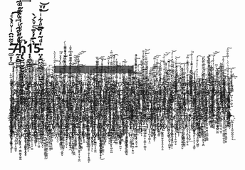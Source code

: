 # ̵̛͚͙̹̻ͯ͌̈̑ͥͮͯ̀ͨ͘͡ͅ7̵̰͓̭̳̫̪ͨͩ̓̊̑ͥ͆ͮ̽ͤ́ͦ̃ͤͦ͛͑̚̚͢͢͞h̡̢̛̬̪̮̮̬͖͚̜̗̰̙̹͖̠͈͖͌̋̒ͮͦ́̾̽̇̐̃ͩ͑͊ͯ̚̚1̣̜̪̞̳͔͙̇̀̅̓̽̄ͨͮ̀́̀͟͜5̵̵̤̦̯͖͔͇͕͔̤̱̖̟̙͖̫̜̣̍ͩ͂̒̏̅ͣ͋ͥͦͮ̕͜͝
>G̸̡͉̙̫̻̺̝͉̣̩͕͍̓͑̈̒̆̀ͅlitchr̸ - █̿̿̿̿̿̿̿̿̿█̿̿̿̿̿̿̿̿█̿̿̿̿̿̿̿█̿̿̿̿̿̿█̿̿̿̿̿█̿̿̿̿█̿̿̿█̿̿█̿█͇█͇͇█͇͇͇█͇͇͇͇█͇͇͇͇͇█͇͇͇͇͇͇█͇͇͇͇͇͇͇█͇͇͇͇͇͇͇͇█͇͇͇͇͇͇͇͇͇


K̷̢̦͔̣̲͕̟̜̬̘͎̟̍̔ͧͦͩ͊ͩͪ̈̃̕͡ͅͅ@̴̨͔̠͍̣̮̙̲̝̥̋ͫ͑̔̉͆̆̃̄͂̑̕n̵̳̗͖̥̹͉̜͕̻͓̠̜͋̈̅̄͐͐ͮ̑̿̀ ̨̛̱͈̣͚̫̳̦̭̭͇̲͓͔̙͆͗̂̅ͫ̓̇̄ͤ͆̄͛ͮ͐͘͜͞ͅͅv̶̸̢̳̳̪͔͈̬̆̈ͮ̌̀̓̓̈́ͥ̏ͫ͒͗̚ͅ1̴̶͇̯̼̲̩̘͔͖͔͗̑̓̃͑̐́͆̊̉͆́ͧ̃͢3̶̨̡̲̘̖̝̥̣͖̤̰̖̗̭̎̓̒̆͋ͯ̋̆͠ͅw̶̨̥̤͕̤̩̦ͧͨ͛̽̄́͆ͥͤ͠ ̵̴̲͍̙̪̞̠͎̩ͦ͌͊͐́͌̉̎̄̓͝ŗ̸̡͚̘͚͈ͩ͆̆ͦ͒̍3̹̠͕͈͙͎̘̠ͮ̾̿͛ͤ͗͒ͫ́͞ͅ5̶̥͔̞̭̤̜̥̺̻̲̭̭͉̘̬̂ͥ̿ͦͥ͛̽͋͢u̸̧̳͈͈̪̣̠͈̍́̔͑̒ͥ͊̽͆͊̓̈̊̑ͧ̓̊̋̀͟͢|̨̥͈̙͇͌ͨ̇̉̀̒̆̊ͯͬͫ̄̌ͣ̽̂̐ͪ̕͞7̨̘̖̮̥̪̈́̾̒͑̄͋ͨ̂͒̀ͣ͆̊̓̚͘͝z̸̨̝̯͚̻̈͗ͯ͒͗ͮ̓̊̇̍ ̧̧͖͉̯̖̬̫͈̦͕̖̱̰̩͚̦̦̖̔̆ͯ̾ͯ̚͜͡d̢͙̗̳̤͎͔̹̱͍͔̺͎̒̿̎̉̍ͦͤͧͨ͠ͅ0̵̷͖̯͓͎̝̪̹̫̮͈̮̼̩̇ͪͣ͛̇̓͛͗ͣ͐̍̒́͂͗̏͂̕͘͜,̸̴͎̬̮̆̏ͮ̐ͮ̈ͤͫ̓̽͑ͪ̅͋͌́̕ ̸̜͓͙͇̥͉̗͉͒̂̊̓ͩ̈́ͦ̓͋ͭ͊̂̓̆́͢͞͝͠ͅW̢̨ͭ̒̔̋͏̯̤͎̣̜͇̯ͅh̷̰͍̰͉̘̯̳̥̥̼͔͔̤͈̰̩͆̓̃̈́̃̕1͎̭̗͉̗͕̥̯̰̭̼̘̃ͯ̇ͣ́͜͡Ç̛̥̻̲̺̝̹̮̗̙̼̱̬͒͆̆̚͟͞h̿ͬ̋̍̄̇̈́ͬ͑͋̐ͬ̌̅͏̱̝̗̫̫̭̥̩̤̮̝̭͙̯̞̥͜ ̸̡̬̪̗̗̣͖̯͖̣̹̹̣̰̋ͯ̏ͯͯͣ̇ͤ͐̚ͅ|̡̠̩̣̠̤̦̼͖̬̗̫̻̹̫͓ͤ̂ͬ͆͋ͯ̍̃̀͝2ͣͦ̂ͫ̿͛̓͊̍ͭ̽̆̽̿͝͡҉̸̵̤̻͇̹͉͚͓͚̙̱͚̰̬̲1̶̷̷̖͍͖͓̩̠̦͚͕͐̎̎̌̓ͪ̆̅̔̀̆͌͊ͥͩ̈̈̿ͯg̱̰̰̫͓̩̘͙̝͊̒̍ͮ̿ͨ̃ͧ͆̾̃̈͋ͩ̄̀̚͡h̡̘̺͖̤͍̰̟̠̮͖̼̐̿̃ͮ̂ͮ̽̎̿ͪ̓́͜͟7̝͙̦̤̘̬͎̖̥̳̤̱̤̹̰͕̫̪͓ͯͩͪ̒̈̍̑͂ͥ̂ͥ͘͠ ͆͗̏̍̈́̃ͫ̔ͥ̃ͦͣ̚҉̷̝̩̱͔̟̜̤̟̺̳̩̹̝̖̯̮͎͖͜(̶̸̬̼͓̗͉̥̻͔͔̝̮͕̗͖͔̣͊̎̏ͣͅ4̴̿͒̈́͊̏̅͆ͨ͏̷̝̞̺̫̯͈̖͙̖̥(̵̺͈̲̯͔̬̤̰ͥ̆̓ͮ͆͋͋̌̽͘͟͜͡]̶̛̝̥̤̮̳͔̹͉͖͚͎̬̺̘̔̏̍͌-̶̢̟͔̣̞͓̤ͮͪͫ̊͛̏̓ͨ̈́͊̋̉̂̈ͦ͊̚̕͢[̛̼̘̺̗̤̦̖̭̣̤͔̰͔̳̝̱̩ͩ̐̅ͣ̓̈́ͮ͑̊͡3̵̧̥̝̯̯͓̌̉̎̔͂̏̐͂̾̋͒̈͌͂̚̚͟z̶̨̮̜̲̦͍͕͔̘ͧ̈́ͧ͋̏͋͐̂̽̿́́͂̊̃̐͒͊͢͜ ̨̛͕͚͔͓͖̌̉̉͂ͪ̉͛̂̾ͬ̏̅͂̿ͫͪ͒ͧ͜͝j̢̥̲͓̥͇̫̱͂ͥ̋̾̆̐̈́̃̌͗ͣ͘o̸̪͈̫̭̹̳̪ͧ̃ͧ̏̊̃ͩ͜͠ǫ̪͔̰̥̠̖̺̤̘ͪͧ̽̑͋̑͗̇͂ͦ͟ ̧͔̖̲̭̤̥̜͇̰͖̗̬̰̠͉̘̥̬̎̐̐ͥ̂͊ͦ͐̾̆ͧ̅ͮ̀|̶̧̗̲̩̹̭̲̪͚̤̺̭̗̒ͣ̇̑̉͌̇̿͋͋͑́̚͝7̢̨̠̲̼̝̝̠̟̖͍̹̭̯͎͐͂̊̌̌ͥͭ͒̇͗̔̀͊ͥ̏ͧ͝͝.̷̿̐ͦͧ̎̋̒͂͂ͣ͂͂̚҉̞͎̲̟͍͙͎̲̹̜ ̴̡͖̹̙̘̙͂ͣͪ̾ͧ̽͠͠I͈͚͖͍͔̤̦̠̟͍͍͖͙̲͉͎͕̪̣̿̽̑́ͨͦͧͣͧͣ̿̚͢͝N̸͓̬͔̳̻̬͕̺̟̳̣̗ͨ̈́̈ͯ͑̂̃̒͋̂ͤ̏̓͛ͯͣ́͝ ̢̖̟̳̳̣ͩͣ̓́̐ͥ̈́̽ͣ͒ͧ́̀͢͝Ļ̸̦̫̼̭̀ͣ̑̐̋̄̏̑ͯ̀̚͞1̵̲͇̤ͩͯ̾̿͋̾͛͘n̤͍̲̦͔̮̺̖̯͓͍̦͙͈̱ͪ̆̿ͨͮͤ̈́ͦ̒͡͞k̴̨̙̫͙̝̪̺̭͇̙̰̗͚͚͔̜̥̓̈͗̃ͨͣ͗͂͒͂̐̄̌͗̿́͘͞ ̰͖̱̮͙̝̣̫̍ͬ͊̅ͦ̀͆̐͗ͩ̎̾̔ͦͣ̀͋ͦ̕͘@͇̜̗̦̯̮̝̦͇͉͒̌́ͧ͒̒̔̆ͭ̓͗ͮ̋͑́͘͡ͅn̸̷̨̨̨̗̩͇̻̝̜̜͓̺͒̅ͥ̇3̵̛͇͖̼̰̝͓͕͓̦͕̼͕́̽̄ͯ͌̌̑̉ͧ̐͊̑̔̐̓ͮ̕̕ͅͅ3̴̵̡͓̺̺͇̠̲̐̂̅ͦ͆ͣ̓ͫ͆ͭͭ̏͋̔͊̚ ̒ͣͦ͛̌̇̉̈́ͪ̃̈́̅͑̎ͬ͊̚͞͏̗̭̹͙̤̬̻̹̻̙͓͈͇̖̦͈ͅ5̢̛̥̳͕͓̰̻̮̠̹̳̤̰̰̜̼̆̍̓̌͐̏ͤͣ̽̋ͥ̒̍̆̾̇ͩ̕͝͠3̛̩͉̲̮̻̻͖̟͉̿̓̑ͤ͌͊͆ͪͦ͆͜3̵̢̗̞͉͍̻̥͎͍̋̒̏͒̒̀ͯ̑̄̋͐͂̀,̧̯̰͖͈̥̜͉̞͖͔̬̜̰̩̓̑̍̔̆̉̑̀̑̀ ̶̢͔̳̪͎͈̰̟̿̍̈́ͪ̓̒̊͌͂̈̈́̋̾̚̚͢͞ͅa̯̣̟̟̻̜̭̘̙̤̪̦̼̪̖̘̥̙̐̈̃̀͘͘͜͟ͅL̴̵̡͇͚̼̘̩̮̟̼͎͇̰̘̘̭̪̜̹͐́̌̀̂ͧ͒͗ͭͪ̈́ͥͭ̅̎͋͂ͣ͠L̘̬̳̳̾͂͂̆̌ͤ̆͒͞͞ ̮̩̣̝̯̩͙̱͈̭͉͇̲̲̗͚̖̝̍ͦ͐͋͆̆ͪ͋̃̀͘͜ͅb̸̛̬͎̺̲͎͚̱̘͇̥̹͖͇͓̭͙͑͂̾̔̽̔̓̎̀ͮͣ̾̐ͥ̀̚̕͟|̶̨͛̎͆̌͂̾ͣͦ͘҉̠̙͓̻̬͖͎̬̰̞̻̩̺͇0̛͋ͪ̊ͬ̓̑ͣ͌̊̚̕͜͏̩͕̙̝0̡͚̱̟̦̩̪̗̘͉̺̼͈̫ͨ͊̽̇͒ͨͫͪ̃̊̿̂̋ͦ͘͜ ̴̖̩͈͓̅͛ͭͤ̽̑̆̑̎̚͘͜v̵͗͒̊̑ͨͣ̀̈́͒̅͐̕͠͏̪̻͖̬̗̝̠v̶̡̨̤̘̝͓̞̜͔͍ͩͩ̊ͨ̓̍͐ͩ̎͒͑ͤ̉ͯͤͭ̈͜͢0̵̛͖̯͚͔̼̫̩̞̏͌̎̐̂̀͐̐̊̃̾̾ͭ̈ͬͫ̒͘͞ȑ̢̋ͤ̎̒ͪͨͧ̑̀̏̿ͧͨ͒̋̒̔̚͡҉͔͔̦̬̖̙̩̞̮̳̱̝̞̟̠͈̦̠̺x̴͖̹̘̹͔̰̝̝̱̮̭̗̖͉̣͚̦ͯͯͭ́͗ͮ͋ͯ͗͑ͫ̓̉̋͝͞ ̏̽͗̓̽ͫͨͫ̊̅ͬ̇̄̎͌̈́̌ͦ͆҉̴͕̼̲̥̫̹̝͇̪̘͜͠p̎̋̉͑͊̑͌̓ͩ͌͒́͏͎͙̘̪̞̪͈͚͖͕̭̺͕̗̩̤̕͞@̷̨͎̠͚̮̙̪̲̱̤̪̪͖͔̩͐̌ͧͥͅR̀͆̐̊͋̊̌́͜͠҉̹̖̞̩̱̬͔̲̠̟̫͘ͅt̡̧̛̞̦̝͓͇͖̳̼̄͌͐͢͞ͅi̵̶̘̭̬͙̻̋́͛̒̄͋ͦ͆ͧ͊̅͋̚͠ç̡̣̪̪̦͚͕̹̫̦͖̝͍͛͊̓̍̄̉̑͊̍͐͝U̶͍͎̳͎̰̺̺̱̳̬͗͌̄̇͘ļ̵̖͓̬̟̞̥͓͕̲̣̘͎̜̰̦̲̤͊̋͌̓ͯͧ͒̚̕͞ͅA͇̤̙̝̐ͮ͊ͣ͂͌̀͌͆͐̅͗̾̈͐́͝Ṛ̢͉̣̺͉͉͇̝̗̖̦̭̤͌ͪ̓ͦ̆͌͗ͬ͑̕̕ ̸̣̲͖͕̭̔̊̆ͪ̑ͫͦͭ̏́̾̎͂ͪ͠͝1̸̸̻̫̞̟̤̦ͪ̔̾͢͞5̂̉́̈͜͏̠̯̬̻.͊ͣͪ̈́͋̿̐̏̀̚͏̮̬̬̻̯̠̼͙̫̯̺̻ ̦̝̘̰̩̪̳͈̻̻̰̜̣ͯ͌̉ͮ̓̑̓͂ͯ͋̌̊͘͜͜͢0̼̙̰̝̘̬͇͕̬͙̫̩̤̗̬͎͑ͫͥ̒̉̐̽̂͟͝ͅn̶̨̢̧̡͚̘͙̬̞͚̤̱̟̞͍̬̟̦ͦ̽͂ͣ͒̂̇ ̸̰̲̯͓̠̃ͤ̒ͮ͑͋̉̉̇͊̽̈́̈̋ͥ̄̌̌͐͡͞͞(̡̢̲͔̬̙̯̺͇̰͈̜͇̠͈̭̮ͩ͛͌̇̔ͬ͒̔̅ͬ̋̿̿͑̑ͦ́̚͘͠ͅͅͅ1̵̧̧̠̱͓͉̠̫̦͉̩͍̘͈̝͍͔̿ͧͬ̄̓̃̿͂͗ͣ͗̚f̨̡̯̦̦̞͉̲̰̤͓̙̖̗͉̣͙̝̪͚͗̄̃̊͑̎͗̚̕͡ ͗̋̑ͬͤ͂͆̐̄͏҉̶̖̝͍̗͖̩̫̲̞͚̱p̜̰̞͖̘̥̬̲̟͇̩̙̠̩̖̜̞̗̄̐̃͂̄ͣ̿̿ͨͪͬ͠ͅ4̴̩͇̗̩͉̘̱̱͓̙̺̦̥̹͈͚͒ͤ͊ͬͤͩ͑ͫ̓̉ͧ̑ͫͮ̓̑́̕ͅ9̸̧̨̳̬̥̻̹͈͊̊ͦ̓̋ͨ̇̌̊ͯ̃̇̌̃̈́ͪ́3ͣ̾̈́͑̂̀̅̄̋ͩ̀͘͏̪̙̬͍̙̭͖ ̵̵̵̮̯̞̮͈̲̲͉̼̈́ͭ͑͐̔́5͎̩̦̣͓͍̬̱͙̦̞͍̱̊ͫ̌̌͑͛̍́͋̌̊̌ͦͩ̀͟ͅͅ3̵̸̵̸̗̲̞̘͇̝̖̖͈͍͙͓̱͚̮̬̳̻̒̽̐ͮͦͣͤ̈́ͬ̚̕ͅ4̨̗͍̻͍̈́́ͩ͊̎̂̿̾̿̃ͩ̈͋͌̀̒̃͂͜͢͜|̸̨̳̮̭̞̯̱̺̘̥͚͈ͮͮ͐ͦ̃̎͋͘2̴̸ͮͦ̿͛̉ͣ̅̋̑ͮͣͮ͂ͫ͟҉̞̬͍͍͈̠̤̗̭̝̗c̴̶̸̨̘̪̜̹͍ͧ̅̅̎̿͋̎̎̑͂̈́ͬ͒ḩ̶̵̙̼̫̣͕̮̲̯ͯ̋̒̏ͫ́͂͌ͦͬ̈́̽̎̀ ̸̢̧͙̩̖͇͉̖͕̞̗̖͎̹̪̻̟̖͎̊̊͆̇͒̑̂̔͑ͪͣͫͧ̋̕3̧̮̪̜̩̰̯̹̹̘͖̘͚ͪͦ̈̈́̉̌ͧ̿̾͊̓̏͌̃̋͑ͮ̿͠͠n̢̤͕̦͕̟̦̯̣͚̯͈̺̹͔͈̼͉̗̔̒̌̏̈̉͆ͪͦ̒̏ͪͭ͆ͯ͢͢͡4̶̯̼̟͚͈̯̭̟̺͐̊͐̄͞ͅḃ̒̌̚͏͇̟̝̬̰̙̯̩̩̹͔͜͟|̥͈̰͕͓̘͙̣̤̤̟̦̭̹͒̾͆ͯ̏ͥ̈́̔̅͂͘͝3̴̧̨̯̪̼͊ͫ͛ͮͯ͂̉ͭ̍͂͋ͦͬ̔̓̇͋͘͢ͅd̶̨̟͉͍̗̦̘̥̅̿ͮ̎͒̉̌́̚ͅ,̱͍̪̪̹̳͔̃̾̔̑ͣ͂̇̆͑ͨ̐́̕͢͟.̧͇̪̘̩̙͍̻͇̤̥̞̓̍̾ͯ̑̀ͧ͗̔͐ͫ͑̈́̂͛́͝ͅ ̴̢͉͕̗̹͚̩̗̟ͯͩͧ̈́ͪ̀͜͢͞ͅC̸͓̦̻̱͕̫̯͖̻͓̰̐̉̃̓ͫ̆̌̃͗ͦ͆͘ͅ4̀͐ͩͯͫ͠͏̧̘̗̮̖̬̗̙̤͍̟̮͈͜n̎̃ͬ̈͒̉̌ͣͦ̒̒́̎͐ͥ̿̓҉̧̼̯̻̹͖͇̯̼̕͘ ̵̡̿͆ͤͧͪ́̈́̓̈ͣ͏̟͔͕̘̯̝̲̥͖̺͈͎̜͙͍͘p̝̝̰̳̠̥̭̖̟̫̰̙̠̟͎̗̳̏͂ͥ͑̔̓͞͠4̰̫̫̘̘͕̤͙͔̠ͫ͂̓ͣ̈̎̍̓̍̀͠g̡̃ͥ̾͗̊͐ͫ̄̊̐͊̓͌̏͗̃̀̀̈́҉̶͏̜̭̙̻̥͔̺̳͙̲͎̟̼̭̤3̸̷̧͖̫̻̝͓̥͖͙͍͔̤͚̫̟͚͆͑̆̃̃̿̊̒͆̅ͩ́ ̧̌̀̂̀̆̏ͫ͆͊͋̂̆́ͤ̿ͥͬ̈́͏̩͓̮̙̳͎̜̮̣̤̟̹ͅͅr̸̶͉͖͖̝̣͓̲͍̦͍͈̥͇̭̎͛͐̿̐̑ͭͪ͟͜͢3̷̨̙͖̠̪͖̹͇͙̙̲̭͚͉̙̖ͩ̋ͩͭͧ̏͗̓̆̄̃ͬ͛͟ͅ5̴̢̛̳͎̖̫̝̾͐ͤ̾͑ͬ̒͑͒́́͂ͧ̊ͬ̎u̷̪̬̲͎̳͉̮̣͎̰͉̞̝̩ͮͤ́̌̾̉̑͋ͮͧͮ͟͞͠͠|̶̢̥̪̻̙͓̝̝̠̟̗̖͉͍̞̭̬ͥ̍ͧ̐̓̋ͫͣ͟7̺͙̹̝̤̩̮͔̰͂̐̉́͛̓́ͥ̐ͮ̕͟͢ͅ ͓͉̬͙͆ͨͣͥ̇͊ͫͣ̿̿̑̚̚̕@̶̡̣͖͙̺͈̤̹̹̦͆͐ͯͤ̿̂͑̈́͂̆̏̔̌̚̕̕͟$̵̶͈͎͓͓̻̮͙͈̙ͩ̾̌̅̎͋̊͗ͪ́́,̸̵̱̝͓̞̤̜̩̺͙̝ͦ̿̄̍̍̕ ͯͥ͗ͮ̽ͩ̄ͮ͌̂̃ͫ̄̔͏̩̺̤͈̝̟̰͎̙̻̘̜͕͍͔͜͝ḩ̫̺̩̞̀̈ͦ̈ͩ́̂̅͌̓͛͆̅̇͆ͫ̀̚͞͝4̴̩̼̼̙͊̒̍͒̕͢Ḑ̦͇̦̘̩̥̫̭̩͍͉̃̐̇ͮ̉ͥͨ͋̋̑ͣ̍ͫͤͯ̀ ̝̪̭͔̤̫̬̾͒̈́ͩ̍͋͂́̀ͬ̒̒ͧ̓ͬͭ̊͝͞ͅͅF̶ͣͨ͑̐ͭͥ̌̽̿҉̡̛̪̥͓͈̲͕͔̜̼̻̜͙͖̥͔1̴̸̧̧̛̱̲̙͎̮̬͈͕̲̪̲̫͙̹͍͇̹̑̌̓̿ͅͅN̈́ͥ͋ͮ̇ͦ̊̿̓̀̽̆̅҉҉͓̠̮̣̪̤̙͕̪͎̹͉̦̜̳̰͜ͅD͛ͬ͗̉͏̛̤̼̯̦̼̙̱̱̦̺̥̮̻ ̦͇̝̾͑̅͋̾̿̔̈́͞͝͠f̶̡̭̩̲̥̯̪̻͒͌ͮ̀ͦ̅ͫ̿̈͆1̵̢̛̯̹̖̭̪̭̮ͥͥ̅ͥ͛͌ͣ̊̾ͧ̀|͉̠̹̠̬͚̰̜̫̜̩̜̤̖͚͇̖̲͊͊̋ͭ̔̊̊ͦ͌̌̏̎́̚̕͠3ͩ͗̓̓̈ͪͪ̉̀́҉҉̨̗̪͓̠̣͖ͅz̶̨̡̭͉͕ͭ̑̿̃̓ͬ̍̽̔̓̀ͧ͋̄ͅ ͣͣ̓͐̉̈́͒̉ͬ̋̈́ͯ̄̽̍ͧͪ̀͏̳͇̫̰̟̭̖̳͕͖͔̯̜͙̻́ͅ@̸̨̢̗̮̰̝͓͕͈̗̩̝ͪ̃̌̍ͬ̈ͬͩͨͥ̂͛̀́̋ͦ͜͟$ͥ̈͂̇̔̈́͆ͦ̆̿ͨͭ̂͌̔͘͏̶̛̯͖̠̰̳̼͙͓̲͙̪̰͎̦͕͓̩,̴̧͕͎͉̙̞̙̅ͭ̍̀͆ͥ͒̚͘ ͪ́ͯ̿̊ͤ̊ͬ͐ͩ͏̰̩͙̗͕͔͔̀͡ͅ1̧͕̫̫̣̙̱͈͈͕̮̻̺͇̬͕͇̠͍ͩ̓̏͑̆͗̂ͫ̌̈́͂ͥ̽̾̚̕͢͞ͅi̫̖͈̘̻̣͔̘̫̖̲ͬͬͨͦ̑ͪ̅́N̶̷̵̹̝͈̟̭̠̲̠͚͇̙͔̪̠ͮͭ̍̑̋̚ͅx̷̨̗̰̞̙͎̞̮̹̪̜͚̌ͮ̉ͦͬ̀ͅ ̡̨̛̣̘͇̯̭̯̯̘̝͓͉̫̗͓͎̼̽̂̀̇̅̎̽̏͐̿ͪ̑̂̿͒͢͝q̶̴̧̢̡͓̙̰̝͍̹͚̝̤̼͔̿͒ͦ̇ͬ̋̍̚u̸̶̢̬̖̹̭̫̲̞̰̍̅ͮ̆ͤͭͭ̔́̋ͯ̽̀ͩ̓͊́͊͟͞3̵̡̢̖̘̠̗̘͙̖̬̎ͮ̆͆̋͑ͮͣ̓̍͆̓̂ͩ̎̋͆̒ͯ͟r̴̛͔̤͕͕͉̰͓̫ͥ̄̔̒ͭ́̋ͭͮ̿ͩͯ͊̄̎̐̚̚͜͝ͅͅy̧̰͚͈̺͙͈̗̬̼̖̓͋̆ͯ͞ ̼̩̱͔̤̫̮͍̝̤̾ͬͪ̉̂̎̂͂̓͒̅ͩͦͩ̚͜7̷̤̮̩̦͚͙͉̤͇͍͖̱͈̯̜̜̬͎̠̈́̿̾̏͌̐̑͜͜3͚͚̟̫̯̠͔̜̻̥͉͔̙͉͈̑͂̾̀͗͜͡ḧ́̓͋̒̏̎̑̌͠͏̭̹̝̩̱̗͎͓ ̴̐͐ͦͨ̆̽̐̀͏̶̥̞̩̠̣0̡̻̻̣̩͍̤͉̬͙̜̫̔̾ͫ̓̿́n̿͂ͮͯͧͧ͝҉̲̪͖̲̜̖̟̻̹̳͙̠̩̫.̵̷̵̢͔̹̭͍̜̥̭̭̥͇͈̖̈ͣ͒̈̊̐̏͐ͦ̋͗ͥ̅̈́͗̽͛̃
̢̛͈̤̥̳̭̙̻̘͎̞͚͉̙̟̲̦͔̟ͭ̋ͥ̑
̶̝͈͇̮̫̝͍̱̣̼̳̲̱̯ͥ̌̔ͥ̒͊̀ͭ͡ͅU̾͑̍̽̓̋͛ͣͪ͛̿̾ͮ̾͂̚͏҉̦̰̻̘͇̭͕̖̣ͅ5̸̢̯̗̺̤̓̂̐ͯ͂̂̇̌̈ͩ̈̓͆ͯ̉̎̓̂ͅ ̓̄̽ͫͦ̆ͫͩ͗ͤͨ́͏̨̫̲̬͙̤̯͍̺̹̹Ḩ̴̼͎̟̪̳̗̣̩̻̙̻̜̻͉̥͗̾̑̂̿̈́ͧ̚̕͡È̸̡̠̳̮͇ͯͮ͑̽̒̔̂͆ͨ̾̾̚̚Ļ̶̸̷͙͕͍̪̰̹͎̖͙̠͇̱̪͙͇͆͋̇̐͗͆͞p̭̪͓̻͕̙̲͓̯͖̭͍̓̃ͧ̓̏̊̈́ͯͧͩͨ͗̈́̕ͅ ̵̵͙̲̮̥̟̭͗ͭ͑̽̍ͥ̃͛͂F̨̯̭̰͖̜͇͎͈̤̥̥̬͋́̆̃̆ͪ̄͗ͩͨ̎́ͪ̆̌̿̑́1̷̲̼̠̻̫̮̹̜̜̠̣̤̎ͬͪ̔̆̎̓ͨ̈̋ͪ͗̏ͦͥ͞N̗̮͓͉̪̫̯͕̻̦̥̍ͧ̑̾̌ͪ͒͋̈ͨ̓̇ͧ̊͂́̚͘͠D̡̢̰̫̫̱̑͒̓ͫ͋ͪͤ̃̔̊ͪ̽̽ ͪ̈ͫ͗̌ͣ̉̽ͤ́ͨ͠͏̷̵̞͇̬̦̱͡ͅ|̶̨̛͇̫̰̦̳̣͈̝̇͛̿ͭ̃ͧͪͥ͋̆ͪͅͅ-̡̛̮͓͇̤̪͈̎ͥͥ̄̎̄̃͛̀͡͠|̷̻̬̦̰̪͇͎͈͔̟̙͖̯̣̀̾̾̑͊̊̐̍̌ͪ̓̾͋̐̔̑̆̊̕@ͦͪ͗͂̏̐́ͣ̋ͣ̀̄͑͌̆ͥ̂́͏̡͍̼͖̼̲̰̱̰̪̝̤͎͎̩͇̠͘v̨̢̥͈͛͆ͩ̏̒ͫ͋͌ͦ̂̒͑̓ͭ̕ͅͅ3̈͂̀̈́͏̡̙̭͖̦̠͇̱̞̙̗͓͇̜͉͔͎̤͢͢͟ͅ ̵̢̟̖̬̩͕̤̳̩̯͓͈͈͓̲͈ͫ̎̂̋̏͂ͫ́̔ͨͧ̒̚̕͟͡ͅj̵̡̢͍͎͈̣̟͖̻̞̈̋̑̎̇͋̇̐̄̔̆̋͟͝ͅo̢͆̂̾͗ͫ͌̈́̈́͒͑̚͠҉̨̼͍̩͈̯͇̬̻͉̼̟̗̥͍͔̘͎o̡̼̼͍͖̺̺͍̩̘̮̱̳̽̽̒̂̅ͦ̅̈̐́̆ͬ͌́̚̕,̶̸̜̻̯̹̗̗̳̪̝̜̣̞̖̝͇̭͓̎ͫ̄ͥ̐̇̎̑̔ͮ̏̂̓͡͞ ̛͓̝͇͍͇̰͎̖͉̘̗͔͖͇̝̞̰̻̇̂̆̇̍́͠ȗ̶̧͓͓̗̮̠̩̘̠̟ͦͬ̓̌ͣ̊ͬ͆ͭ̄ͫͥ͟͠5̢͕͇̳̳̞̰̻̤̘̺̠͖̱͎̙̾͗̽ͤ̔ͥ̄͆̏͐͋ͣ̏ͧ̉̿̇͒͡ͅ ̸͊ͣͧ̈́ͥ̆̈́̀͜͝͏̵͇̰̳͙͉̲͉͈͉̟̼̜̖̝̜̣9ͦ͆ͫ͛̄͊̒̎̒ͫͣ̄̔ͬ̅͏̱̹͇͇̳̯̺͈̭͍̣͈̻̘̕3̧̄̋ͣ҉̵̗̝̜͇̹̣͓͉̟̖̼̹̘̪͎͎̗̺̕͠t̨̛̮͇͇̲̞͉̻̱̻̥͕̦̭̹̻͙̅ͭ̏ͣͬ́͢ͅ ̷̡̨̮͕͍̺̮̜̟̗̼͇̲̪͓̥̘͙̼̙̓̐̒̀͋ͬͧ̇ͧ́͝k̸̠͕͕͕̭̪̭̺͖̮̬̳̤̪̱̳̳ͯͪ̑̆̋̄̽̽ͭ̍͑ͪ̈̚n̵͎͉̳̲͈̬̟̅ͨ̃̑͞0̸̼͖̬͔̗͓̺͙̼̟̩̤̦̺͗ͯ͛̓ͬ̿̈́̌̊͂͛͝ͅẁ̨̛̜̘̯͍͎̻̦̓ͧ͋̎̒͢͟ ̸̧̢̧̮͓̹͎̟̦̲̙͖͕̦̫̳̬̟̲͎̜̹͑͆̂̇͑̉̓̏ͪ̽͐ͬ̎̀̚4̶̴̢͕̞̺̲̙̮͖̥͈̠̜̤̺͂̈́ͦ̈́̅̀ͥ͝|̶̶̧̙̳͕̺̜͇̮̰̖̦̜̻͕̤̻̫̞͙̔ͬ̓̽͗͊̌͆ͨͬͯ\̡̫̤͚̉͋̌̀͢ͅ|̐ͦ̇ͤ̆̌̊͌̏̉͒̅͋̑͏̧̻̣̟̘͙̬͍͙̥̳̫̘̫̪d̶̴̗̝̜̬͎̮̦̜͓͔̰͔̻͇̠̖̬̗̤ͩ͒̾̇̀́ ̶̪̹͎͍͖̟̣͖̪̹͉̣̪̳̣ͩͫ͆̈́̈́̐́̐̂͋ͭ͑ͦ̍ͯ͂ͩͩ̀͜5̶̃ͭͬ͋̆̈́̑̏ͫ̓͟͠͝҉̭̖͓̭̮̱̞͔̻͎̤̮̗̯̠͎͍I̡̽ͤ̍̈́̊ͥ̐̒͆̾͒̅ͫ̒ͥ̽͂͏̶̡̳̗̲̣ṯ̢̛̖̘̣̣͚͈̬͓̼̺̰̆́̔ͣ̑ͧ̓̿̆ͯ̌̀̎ͭ̓ͥ̀̀̚ͅ3̨̧͍̫̭̳̦̝̪̝̹̹̹̥͓͙̜̀͛ͭ̈́ͭ̃̈́͆̍̍̆̅̓ͪͫ̊̍͆͘͜͡5̨̧̢̝̣̜͍̜̪̭̬̞̩̊͊͐͑̓̔̒ͦ̃͗ͩ́͋ͨ̀ͯ̀͝.̡̡̪̮̯̼̭̜̣̯ͤ̋ͮ̆̔̂ͥͬ͆̽ͧͤ̈́̄ ̴̧̧̫̩̪͉͖̣̦͔̞̈ͣͥ͊̽ͯ̍̇ͪͣ̉͌̀̌̚̕͟D̢̢̟͖͙̲͎̩͈̝̙̟͍̺̹̗͉̳͙͔̽̉̾͊ͥ̔ͨ̐ͧ̾̑́̀͢4̢͓̲͎͓̦̺̩̣̬͎̖̣͕̪̞̃ͩ̊ͯ̒̂̂̈́͋̌̔͠͠͠ͅ ͎̺͖͙̲̼͉̱͙̪̭̺̦̣̦͔͕ͪͭͪ̓ͯ̍̀͜͠͝(̵̢̀̈́̈̆̒̌́̀͏̯̜̤̗̥̗̲1̸̬̻̮̜̫̦͍̜̥̩̂̅̒͌ͬͣ́͜f̓̔̃̒ͪ̾͆̐̿̄̋ͣ̍̄̃̽̚͏̛͎̗̬͉̠̯̖͚̪͓̪͢ ̶̡̨̢̻̲̻͓̦͓̳͈̻̦̬̭̰͉ͤ̋ͭ͑͆̌̾̅̚͡b̝͕͍̘̠̭̯ͧͣͣͧ͊̕͝|̸̶̛͉̜̥̭̤̲͖͚͙̭̩̓ͣͭ͛͌̎̾̕͟0̨̜̙͉̹̮̥̞̙̳̫̱̜ͯ͊̓ͯͬ̑ͪ̄ͧ̎̀͢0̴̧̳̬͇̪̗̩̣̗̗͙̤͇͕̣͉̏̑͗ͬͤ͌ͤ̏̓̒̐̍̍ͩ͗͜͝ ̵̨̳̭̭͇̙̘̘͚͇̰͚̹̫̉̓̉̎ͯͬͬ͆͐̍ͤͤ͊ͬ́́͜+̴̷̢̫͙͇̥̘̰͔̞̬̱̮̬͓̼̑͒ͯ͊̓ͫ͊͊̽̓̕H̛̎̉̿̌̃̊̈͊̂ͩ̾ͭ̚͏̩͉̰̰̱̤̯͔̺̪͖̜̱@̸̱͖͍͍͚͍̫̺̭͎̮̼̘̱̪̃͂ͨͮͤͥ͌̎ͮ̅̿ͮ̋͆͢T̴̡̞̱̱̠̗͎̯ͩ̿͂̇̉ͩ̀̅̐ͮͣ̅́̚͝ ̡̧̧̲͍̝̲͕͍̼͓̞͇̭͍͙̜̬̳̥͙͐ͬ̈͊ͬͥ͊̅̐͒͘͠5̵̛̺̦̭̣͙̳̘̦͎ͥ̈́͌̔(̠̯̩͈̜͉̭̣͕̯̺̪͈̼͈̻̘̓ͣ̈́̓ͩ͗̂̊͌ͣͭͪ̚͟͢͢͝0̸ͪ̐͛͋̈́̽̅͌̓͑͛ͭ̿̾͏̡̗̙̹̮̯̗͇̫̮̥͈ù̷̶̃ͬ͆̎ͦ̓̋̆̐͆̿͏̷̱͍̤͚̖̦̤͍͍̬͔̺̕7̡̣͖̪̖͍̼̩͎̥̹̙̲͙̞̓͗̂͌ͥ̒̆̃͂̀ş̴̸͍̲̼͈̯͆ͭͣͣ̾ͪ́͠ͅ,̧̙̙̻̖̼̺̼̺́͊ͣ̓̋̎͊̃͌͐̐ͣ́̈́ͣ͋́͘̕͟ͅ ̷̧̱̪̹͎̼̮̻̙̰̗̖̗̯̩̞̃ͩ̀̈́̓͋ͪ̿ͥ͂͋ͤ̇͜ͅͅͅr̡̠̘̦͍̹̥̆͑̇ͣͣ1̵̶͎̰͈̫͕̱̞̩͑ͥ̄̏͆̽̉ͫ͑̆̑͋͠͞ṫ̴̛͈̯̻͖̝̙͈̖ͨͧ̿ͨͪͬ̑ͨ̈̽ͥę̶̵̱̪̤͉̗͐̎̉ͬͧͥͯͩͥ̋͆z̷̦̳͕̖̭̦̬̲̟̅̇ͯ͝ ̨̜̟̖͈͇̗̞͖̬̯̮͔͙͔͗̇̽̇̎͆̅͂̽̊̈́͢͟͡R̸̠͔͎͛͊ͨ͑ͤͯ̿̈͂̃ͧ͂ͦͪͦ̎̚͝e̸̤͖̰̼̙͙̫͉̦̦̯͇̰̠̱͆̆̾̅̆͗̓̄̈͗̈ͭ̅́́̍͋ͮ̈́͜ͅ@̨̛̊̅͊͗̆ͧ͆̄̿̓ͤͥ̋͏̠̜͇͎͚͉̰̗͙̠̲̜͎͝ͅr͎͔̯̜̖̪̩̖̫̯̱̜̲̆ͨ̇̈́͗̎́͡c͋̈͐́ͤ̂ͦ̈ͧͯͣͫ́ͣͥ̐̐͊͘͠͏͚̪̖̥̫̕H͗̉̓ͥ̅̂͗̆͛҉̛͟҉̟̬͉̻͉͚̫͝1ͤ̓̈͌̽̈́ͮ͒͑̚͏̢͖̩͙͍̺́͘ͅN̶̖͍̣̺͙ͬ̆͐ͣ̍ͣͮͧ̌̀ͩ́̉̈ͨͩ͗̍́͢͢͞ģ̾͆ͧ͂̔ͭ͂̽̑ͧ͗ͤ͊ͪ̂͘͏͔͈͙͔̬̞͎̯͎̱̠͓͢͝ ̨̻͚̟̼͎̼̮̪̖͔̘̭̺̞͔̮̅͌̄̃͂͆̏͆ͩ͋̂̑t̎ͯ̏̒͌̇̍̓̃̽͌ͭ̾̇͛̈͘҉̴̵̦̹̙̠͉̭̟̘͇̫̱̩͢ͅ3̙͕̣̳̓̅ͭͦ̎̑̈́͒̏͊͋͒̾͢x̷̧̨̞̪̗̹̖̩͚͎͍̻͙̯͙̭͇͇̀ͤͯͮ͗̆̑̊̃͂̎ͨN̛̜͖̺͈̭͙͇̱̩̞ͤͪ͊̾ͪͬ̓̔ͫ̋ͯ͗́͠͞ͅ0̴̟͚̝̻̮̙̣̤̥͎̱ͫ͋̄ͥ̋̅̈́͐̉͆͗ͦ̀̐́̚͟͠ͅl̷̷̠̮͇̘̠͍̮̪̲̘̙̰̭ͫͤͭͥͣͮ́̂̅̐̕͞0̧̻̘̹̲̰̗̲͈̘̩̲̗̪̭̰͖̈ͭ͆ͣ̚͜ͅ9͆̿̽̀̔͋̊͐͗͂̈́҉͍͎̗͔̮̻͚̗̠̤̳̘̮̘̫̮̜̕3̛͖͙͔̖͓̱̠̘̓̉̽̔̒̿̀̚ͅ3ͦ̔ͩ͊̽͌̓ͤ̕҉̞̭̥̬̲̟̜̮̬̥͚̕,̞̲̬̼̰͓̜̗̤̳͇̬̯̩̔̓͆̏̽̏ͮͩͧ̔̄͌̈̏̀̽ͣ̀̀̕͟͞ͅͅ ̶ͪ͆ͯ͆҉̬͇͍͚̣̥̜͈͜͢͝y̝̞͉̝̼̮͇̲͔̟̍́̌̔̀̕̕0̢͕͎̣̠̣̭̫͇̜̰̿ͭ̓ͩ͘ ̖͔̹̪̗̖̘͍͖̣̜͔͉̗͔̯͍̭̀̃͋͑̽͛ͣͧͧ̀ͮ͑ͯ͐̎̌̂͑͘͘͜͟͞ň̶̡̬̣͖̟̿ͯ͐̈́̀̂ͫ̈̋0̨̛̪̮͎̙͕̞͕̱̮̜͙͍̣̖̘͚̠̲̍̎̽̋̋͐̏̾͊ͭ̐͝͝n̸̡̦͍͚̹̺͔̰̪̪͇̟̘̼̫ͫͧ́ͯ͗ͤ͋̈́̇ͯͬ̊̊̇.̴̵̸̠͙̣̬̗͕̱̇̌͛͑̽̓ͨ̆̀̽̑ͪ͘͠ͅ ̖̮̩͉̪̩̐̇ͭͨ̀́́̕P̸̧̤̭̖̬͖͚̞͖̖͖̣̝͚̦͙̓̔ͥͦ̅͐ͨͪ͐ͨ͋̂̄ͬ̏̔͒̔͑͟͟4̨͓̮͙̫͕̠̮̩̦͇͖͍̭̩̇ͤ͐̓ͫ̋̇͌̑́ͮ̑̔̒ͮ̾̚͢͢͝ḡ̢̲̭̜̭̩̠̣̭̰̞͎͕̩̰̾̍̐̇̈́͌̅̃̑̒̇̆́̀͘͡3ͮ̓͐ͮ҉̴̵̜͕̯͕̞̥͙̳͈̰̖́͡ ̢̉̓̊͂ͭ̋͌ͣ̎ͤͩ͟͞͏͕̳̥̥̘̯͉̠̻̠m͚̦̘̠̟̮̩ͪͣ̓̐̊͑̊ͬ̐̄ͬ́ͩ̓́͢͜0̧̡̘͙̺͇̝͖͎̮̦̪̩͎̠̇̎̏̀ͬ̓̏|̨̡̛̥̭͓̜͇̬̯̫̹͇͕̱̣̙ͦ̂̈́͆ͩ͗ͮ̾ͭ̾̿͋͋ͪ̏̀̄̚̕ͅ2̶̡̤͉͓̰̲͇ͣ͊̽ͫ̉̾̆ͭ͐̅͑̀̚͢͞3̵̿ͯ̋ͣ̓͋̿̈ͯ̏̎͌ͫͧ͑ͣͥͥ̇҉͏͔̭̼͇ ̄ͯ̎ͪ͊́҉̴̛̱̫̭̱̱͙̲͓̖̟̼̯̝̖h̵̷͎̹̰̝̼̭̲̪̖͈͎̦̮̽̽ͦ̄̋̊̓̂̃̀̓̿̂̕͜1̶̴̡͙̖̜͚̗̗̻̮̜̻̬͍̘ͯ͋ͮͯ̏ͨ͒g̴̢͒ͯ̽̉͆͑ͤ̅ͪͮͯ͠͏̱̺͉̜̦͍͓̫h̸̡ͥͭ̈́̀̈́ͪ̈̽ͦ́͝҉̲̱̠̼͖̻͚̬͙͔͈̺̣̗͍l̸̷͖̹̹͖̥̱̰̗̦̠͚ͯͬ͌̏͗̏̊̆ͥ̑̐͛̅̃ͤ̋̂͌͢1̷͉̖̞̠̗̮͓̬͇̩̦̥͎̙̖̺̟̼̾̉͋̑͒̐̕͟g̷̢̱͔̼̱͙͎̱̝̲̣ͯͥ̍͒̄̓̿̒͊ͩ͌͒̂̌̓̀͡h̨̛̘̖̟̪͔̗͙̹̹̲̱̳͍͎ͤ̂ͬ͛ͨ̎ͣͣ̄ͤͮ͋ͭ͂̊̈ͣ̍̎͘͢͜7̱̫̻̘̠̞̰͇̞̤̺̮̥̬̐̾̆͊̿̈̄̽ͫ͋͑̀ͥ̍ͯ̀3̘̣͎̮̠̬̘͗̑ͮͣ̿ͮ̿ͭ͛̿̐͐͂͌́͝ͅd̢̢͚̱̤͕͓̦̖̬̙̻̠̫͉͎̤̙͋̌́ͦ̅̊ͣ̇̐̌ͣͫ͗̍ͥ̚̚ͅͅ ̷̸̙͔͕̮̰̬͈͈͉͖̝̣̰͇͛̒ͬ̿̿̇͊ͬ̅͋́͒̿̑͆ͣ̓͐́̚͠i̵̛͕̺̼̬̩̗̲̦̠̔̒̈́̏̔́̚͢͝N̷̵̡͕͇͉̬̝̦̼̖͖̰̖̪̍̿̓͌̄̍ ̸̡̥͉̙̤̭͙̩̬̩͔͎̯̙̠̮̫̼̄̐̎͂ͥ̈ͪ̋ͫͅͅC̴̷̛͓̻̜̞̣̦̟̯̰̞̈̇ͫ̈́ͪͨ̍͐ͫ͝͠a͙̤͓̮̩͎̬̺̣͚̖̩̖̜̜͕̬ͯͬ̑͗̾̀͝Ň̳̘̳̜̩̮̲ͯͫ̿ͬ͒ͣ̆͑͋̋͒͛̀̚͝.ͩ͂͊̋͊ͣ̀̌͆̊ͯͮ̐̓͆́͆̅̍҉̡͉̲͔͉͠ ̷̹̟͚͓̟̘̝̦̗̖̟͕̘͈͑̀ͩ͊̕͘͠1̵̘̰͍͎̟̞̻͕̱̬̎̀͂̇̊͛̀̀+̷̴̄̾̾̎̌̈ͫ̉ͯͥ̊̓̋ͨ͊ͣ̑̇͏͉̩̯̫̤͇̳̘̯͕̹̪̲̟̰͡ ̒ͮͪ̒̓̚̕͞͏͖̻͍͝k̴̴̴͙̼̗͉̫̲͐̈́̿̂ͮ̽͞4̷̱̖̘͔̦̪̯̣̜̻̬͚̭̄̏̽̽̿̑̀̚N̟̞̺͇̳̖̫̲͉͙̻̬̟̬̭͕̆̅̿͛͂̅̋̾̑̌̽͒͗̽̆ͣ͜͞ṯ̷̭̤̰̦̲͔̭̤͉̊̈́͒ͮ̕ ̢͗̇͋̆̈́̅̒ͦͨ̏͋͛͒̿̐̓҉̫̣̬̯͖̟̞̹p̡͚̭͔͎̍ͥͨ̿ͨ̏̐́͟1̸̶͚͕͈̹͇̱̜̜̊̉ͩ̆̈́͌̏͌͟͞c̸̰͖̦͉̲͓͊ͮ̽̊ͣ̅ͩ̌̂͆̌́̾ͨ͐̎͌͡z̸̧̜̞͙̪̜̹̯̟̯̲̦͍͓͉̙̼ͬ̎̓͂͟͞ͅ!̷̧͕̬̦̙̯͙̦͈͙̥̩̘̦͍͚̜̬̓͛ͬ͋͗ ̓̅͛ͯͦ̔̌̄͆̑̐̍̑̾͋ͮ͞҉͎̹̖̬̹͖̬̞̼͘͢|̸̵̵̡̖̳͔̞̞͇͔͛̈́̑ͯͩ̑͌ͤ̇̐ͧͥ͡-̢̳̪͔̯͉͍͕͔̪̜̻̲̻̜͖͎̇ͪ̈̈͋ͨ͘|̷̧̛̥̱̩͍̏ͣͭ̏ͨͥ͆̆͛ͫ̑ͨ̉͡@͂͂͐͐ͫͤ̓҉̷̹͓̬͎̳͈̦̲v̶̛̬͕̟̣͖̖̤̫̥̦̏͒̿̅̽̇̍ͨͮ̑̎̚ͅͅ3̛̂́͂̀̚͝͏̮̟̟͇̳͍̤͔̹͇͍̱̜ ̴̴̡̹͕̟̝̥͓͕̗̾ͫͧ̋̒̓̅̚̚̕͘N̴̏ͩͤͣ͑̑ͥ̊ͨ̈̿ͮ̄̚҉̱̳̹̥̮̱͎̹̮͙̼̱̘͍̱͎̟o͕̦͚̯̣̰͍̬͍͉̻̪͙͚̳̅̿͑͆͛̃̓̊͋̒͋̀̕͡+̈̅͛́̽̈ͭ̉̄͌̑ͨ̅͆ͤ́̽̄͏̵̤̬̭̥̝̜̥͙̜̙̙̭.̛̱̘̖̱͉̬̯̑̀͒̿̔̀̉ͪ̉ͫ͗͛ͯ̇͋͊̋̀̕͠ ͣͪ͐̇ͬ҉̵̴̩̰̱̹͡D̸̸̨͍͍̤̳̟̻͆̓̈́͌͂̒̐ͬͪͬ̆̿ͩ̉̾ͭ͝0̨̧͕͍̤͇͉̺͉̪̪͇̗̲̙̪̫ͮ̅͌̽̋ͥ̒̑̏̈ͫ̐̊͒̈́̎̐̈́͜͟n̸̸̨̨̧̬̟̞̮̥͉̭̻̞̘͇͍̱̬̅ͪͤ͗̑̎T͗ͤͥ̂ͧ́ͫ҉̢͖͙͎͙̝͖̣̪̭̰̯͉͕͟͞ ̶̱̮̥̫̬͚̗̝͉͓̬͖̒̇ͣ̈̄ͣ̂̄̏ͬͬ̌̚̕͘͢͝r̸̴͉̯̳͉͙̹̤̬̙̣̣͙̜͔̼ͤͦ̇͑ͣ̎ͬ̒ͬͤ̌͛̄̔ͩ̆̀ͬ͡1̖̱̜͎̩̗͈̺͓̼͎̼̀͒ͧ̀ͯ͐̃̆̎̂̅͌͘͡tͭ͒ͮ̉̌̽̍ͪ̓̽̇́͞͏̳̝̦̯̜̻̪͉͇̰̠̦ͅe̮͓̤̼͉̳͎͂͌̒̎̓̈ͣ͛͌ͮ̾̿̑ͬͨͭ̿̀̚̕͟͞ͅz̴̒̐͗͑̾ͩͤ̆̂ͩ̌̂̽̎̉̒҉̡̲͚̮̻̯̮̙͎͔̜̩̹̮̺̪̞͙̞̯ ̢̧͎̺̠͕̖̤̬͙̥͈͇̼͈̲͙̄ͣ͐̄ͥ̀ͥ̽̉̉͗͊͘͝͞ͅd̷̵̛̗͉̟̭̗̠͚͙͖̮͔̖̘͖̐̍ͩ̃͌ͣ̀ͧ͂͊ͪͯ͆ͨ͠ͅ0̵̡̢̛̲͉̣͙̖̩͂̈́̾͌͊ͩͦͭ̿ͪ̋͊͊̇́͛̾̚͠ͅ ̴̫̲̩͎̜͚̱͖̫̯̞̋̉̾͂̀̾͊ͪ̐ͪ̆́̚͘͟͡ͅ+̷̢̛̱͚͙̻̘̘̥̜̮̹͛ͦ̈ͦͅH̡͔͓̫͓̊̂ͭ͑̎̽̏̄̀ͣ͢͡͡E̸̼̣̞̺̓͂͋̉̃ͦͬͩ̂ͮ̈̆͛̓̈́́͟͟͡.̧̪̼̥̞̺̙̱̙̝̜̻̹͇̣͈̜͂͐̇ͬ̇ͯ̌ͮͪͦ̀ͩ̎͘͢ ͆ͯ̌̓̂̄͋̅́҉҉͏̭̼̗͚͈͕̰̥̲̻̹͓͉͉͚̯M̨̨̡̅ͫͫ̈́̿ͥͮͥ̑͡͏̮̯͉͕̳̩̱̺̰1̶̨̰̻͖̭͉̫̪̬̜͉̻͇̫̖̠̽̓͛̆͗̍ͣͪ̈́̉͊͋̔̑͐̚ͅͅt̨̖͎̺̗͙̬̠̟͎̹̞̩̤̟̹̝͚̙̬͐̍́͒͋̚̚̕3̶͉̘̩̙̹̥̟̮̗ͦ̅̑̽ͧ̃̌͠ ̷̧̓ͯ̓̂ͩͫ̐̏͑ͣ̏͊̌͛͡͝͏̥̬͕̦̬͓͈͎̞͍̮͙̺̩̬L̛͍̘͔̖̦̰̟̙̩̩͚̙̼͔͉̼͂̎͗̿͆ͥ̎̓͐̎̄ͫ̆͢I̵̧̧̜̦̝̘̬̬̤͈͕̞̫̙̬̳̺̖̰̔̍̆̃͊̉̽͒̈̇͛̄̏ͩͅṄ̨̤͚͔̬̖͉̫̤̯͍͚̼̗̹̪͗̂͋̅̾̓̾̐͛ͩͭķ̛̳͈̤̺̖͍̮̪̗̩̲͙̱̻͓ͪ̃̄̃͊̈̒̾̊̆ͦ̈̏̓̆͐ ̸̭̣̲̪̲̳͔͙ͨ̀̀ͦ͂̎ͬ̍͆̚̕͝8̷̵̢̢̗̦̥͚̖̟͕̺͓͉̼̋̂̓͛͒̆̏͂̚U̶̖̱̹͕̫̦͚̱̪̥̤̼̫̳͉̒͐͗͠͠t̶̨̎̋̂ͦͭͨ̿̚͏̝̼͈͔͎̠ ̧̘̮̜̩͎͍̙̥̫̲͇̼̙̗̥̰͖̆̄̇̇ͩͦ̾̇ͧͭ̿̿ͮ̂͗̂ͅ1̒̍͐̉ͫ̈́̀͏̜͉̰̤̗̝̣̖̲͇̱͎̝͇̫͖͇n̴̸̨̡̹̙̥̜̱̖̜͖̗͚̳̝͈̩͕̺̠̭ͩ͗̔̔̿͒̔̉̎ͦ̉̀̿͆ͪ̔̿̎,̨̨͍̤̼̱̰̰̙̯̰̬̠̼͋͆̋ͧ̉̇̔̀ͮ͑ ̵̛͚͙̹̻ͯ͌̈̑ͥͮͯ̀ͨ͘͡ͅ7̵̰͓̭̳̫̪ͨͩ̓̊̑ͥ͆ͮ̽ͤ́ͦ̃ͤͦ͛͑̚̚͢͢͞h̡̢̛̬̪̮̮̬͖͚̜̗̰̙̹͖̠͈͖͌̋̒ͮͦ́̾̽̇̐̃ͩ͑͊ͯ̚̚1̣̜̪̞̳͔͙̇̀̅̓̽̄ͨͮ̀́̀͟͜5̵̵̤̦̯͖͔͇͕͔̤̱̖̟̙͖̫̜̣̍ͩ͂̒̏̅ͣ͋ͥͦͮ̕͜͝ ̴̛͓̰̪͉̟͇̟͚̲̐̀̀̾̑͘͟v͛̌ͦ̋̆̿͂͐͏͏̳̭̘͙̝͚͎̱̥͞͠ͅv̷̨̧̦͎͓͚̰̥̬̻̬̮̥̺͂͋̓͊̈́̔ͬͤ́͠1͆ͫͨ̎̆̿̀͌̃ͤ̆͏̵͖̻̱̝͙͉͔͕͘͡|̡̝̦̹̼̹̜̺̈́͑ͩ̂͐͟ͅ_̶̲̳͈̙̒̓̉̊̓͐͛͠|̵̨̾̏͒̈̈̑̑̽̈͢҉͕͓͍̥͕̕_̶̷̢̞̭̲̱̹̳̞̦̥̻̝̞̫͇̞͉ͦ̏́̓̑ͧ̂ͧͫ̿̑̒͛ͯ̓̈̉͟͝ ͇͓̫̫ͥ̿̄͛̏ͮ̄ͤͧ̋̆ͪ̒̀̎̑̀ͭ͢͝1̭̝͓̜̺͕̥̳̦̙̤ͦ̑͗͆̐͂̊́͡͞ņͧ͂̄͋ͩ̏͌̌̽͊́̊̓ͧ͐̀͂̂̿͜҉̫̺̼͖ ̵̲̲̥͓̮͈̜̼͑̅͌ͫͫ̅͗͗̈̉͗ͨͫͬ̑͌̀͌͋͝hͨ͐ͥͨ̾ͯ̑̔҉̗̻̳͙̳̤́4̵̓͋̋̽̍̓͠͝҉̧̹͚̥̳͚̮̬̮͕̥̭͎̭̦͈D̐̐̈́̑ͫ̑ͪ̇̊͛ͣ̿̔̎ͮͨ͏̷̮̲̣̝̩̰̗̣͈.̝̳͎͓͚̭ͬ͗̈́͂̌͌ͭ͌̕ ̡̡̖̫͙̖̪̝̼̬̠̹̻͖̟̠͛̓̔̉̈ͮ̔̓̊͌͂ͤͮ̊ͫͨ̚͜͠ͅͅT̶̡̝͙̻̯̩͉̰̝̜̹̘̳̟̤̂̇ͧͭ̋ͩ͋̏̑̅͑ͧ͌̏̊͛ͯ͑̍͜0̷̓̑ͩ̈̐̊̄̃̈́͛ͮ̚̕͏̷̯̹̺̥̯̦͍̠͍̝͙͙̻̞̻͖͕ ̺̠̗̖͙̣ͮ̋̂̓ͨ̉ͫ͋̏͋ͩ̄̀͞8͕̣̣̞̤̘̪͙̟̤̼̠͚̩̗̬̎̑ͩ̅ͭ͂ͥ͘͞ű̸̧̜͉̮̠͔͖̖͍͔̲̺͇ͬ̓̈́̽͛̅ͅṯ̷̵̢̟̘̪̖͓͍͉̫̥̣͈͛ͬ̉̒͛͝ͅt̲͕̖̥͕̞̬͖̗̄̆̑̆́͟0̛̮̪̟̮̘̯̙̞̦̭͔͔̣̘͇̱̈ͩͫ̓͂ͣ̅ͮ̐̓͆̊͆͐͊ͤ̍͟͝|̭̹̠̖̻͉̝͈͚̼̖̺̳̮̅͑̍͂̎̔ͫͮ̉͐̊̽ͪ̓̕̕͡ͅ\̶̵̓͛̑ͩ̎͞҉̻͉̺͇̼̟̳̀|̵̨͕̪͇̦̻͈̮͚̮͕̮̪ͣ̏̉͂ͫ̇͆͗̈ͫ̓̿̄͛͂̓͢ͅ ̴̵̶̧͎̝͚̲̭̥̩̯̟̥̠̿ͩ̑͋̇̂̌͑ͫͬͬ͒ͧ̿̀̌͑ͮ́t̑̆̾ͪ͐͒ͩ̌͑ͩ̌ͨͤ̅͢͟͏̨̞͙͖̣̦̪͇̺̪̙̗H̴̠̗̯̼͕̯̜̟͚̱̬̹ͯ̃̌͂ͤ̂̓͑̇͐͂̍͂̆̈̎ͣ̌́̚ͅU̷̧̜̺͉̟͈͉̭̣͖͇̮̻̟͚̱͖̔ͭ̎́͑̊̾̑͗ͨͧ͛ͧͣ̈́̀̒ͦ̐͜͟m͖͍̭̱̖͔͚͈͎̖͙̼͉͔̿̍̋̃̌ͣ͋͛̒͟ͅ8̶̻̙͇̦̠͈̮̠̼̫͆̀͗ͨ̇͂̋ͯ̏̀̀͜4̴̷͉̦̲̳͍̙̘̌̂͑̐͗̐ͬ̔̓̂̆̎̊ͬ̑̑͑͢͝͝1ͬ̏̓ͪͫ͐̈́́͏̛̥̞͙͎̰̰̮͈̠̯̳̩̲͔̜͖̫|̶͙͙̬̼̪̤͓̬́̄ͤ̅͜_̷̘̪͈̹̲̻͖͈̼̼̳̩̳͇̥̥̼ͭͣ̆͋̌̆͡ ̴̮̭̥̼̭͖̳̫̮͖̤͎̫͕̞̖̩͑̍ͮ͊̚͘͢͝͠ͅk̖͎͕̫͋ͭͣ͒̒̅ͣ̇̀ͯͪ̈͑́̕͜@̵̡̛ͭ̂̀ͩ͐̈̏ͭ̄̋̔̽ͯ͢͏̱͖̖͎̻̖̟̳n̶̷̢̼̦̮̆͑͛ͭͪ͊͟,̶̗͖͎̼͍͍̽̂̂ͮ͑̐̀͑́̚͘ ̃̊̓̎ͯ̓͆ͧͯͬ̎ͫ͌̐̉̅̚҉̢̯̲̩̱̤̜͇̮͉̹͡͠+̶̟͉̫̜͈̰̹͔̾̆̿͒̊̉̀͠h̋͌ͩ̆̔̈҉҉͇̯̥̟̣̲̯̙̀̕͟3̷̙̖̤̹̺̭͚̟̥̹̤͖̤̪̐̾̾̅̑̒͐͋͞ ̵͔̘͈͚̤͓̱̂̓͐̆͂̌͡+̪͍͈͓̟̟̘͔̦̮̬̱̣̟̯̞̣̰̪ͪͣ͑̾̀́̕͡Ǐ̶ͦ̋͑̌ͭ̽̓ͯ͑̉͒ͦ̊̐҉͏̹̠̘̟͖̠̣̳̻̙M̟̝͈͚̀ͫͣ̓̉̇̂ͬ̀ę̝͕͍̞̬̦̻̱̮̥̣̱̞͎̣̭̟̳̙̇̎ͫͬ̓̿ͧ̏͜ ̡ͧ̋́ͮ̈̂̾̇́͗̐̾̂̄͛͑͛҉͓̰̗̭̥̣͉̘͕̦ͅw̸̞͔̥̘̋̈́ͫ́̿̄͆̎̓͛̆̎̋ͩͣ̒͘͟͝͡1̛̫͎̱͓̣̲̦̻̘̭̺̱̞̗͔̖̙̿̈́̅͆̅̕͜l̵̵̛̼̤̪̳͍͇̠̣̫̹͚̱ͬ͒͛̈̃͒̑̄͝͞l̸̵̢̧̬̜̰͎̱̰͎̰͇̼̩̤̽ͤͭ̉ͬ̓͢ ͯͫ̇̓͆̍͐͏̡̱͕̜̯͖̮͈̗́@̷̛̼̫̭̟̖̩̠͉̊̌͆̓ͤ̀8̧̤̤̖͍͐̐͛ͣͣ̓̂͂ͮ̕͢ớ̵͚̦͇͖̳̈́ͧ̅͋ͧͨ́̑̋̾̾̊̇͐ͪ̑ͦ̽̀͜u̷̳͉̣͇̪̝ͫ̀̏̂́͘͢+͕͕̗̮͖̗̘̘̭͔͚̜̖̍̇͐͋ͤ̓ͥͭ̉̑͗̈̓̈́͘̕ ̡̞̪̝̣͚̤̥̦̯̝̺̝͓̊ͫ̍ͨ̏͗̄ͫ̂̈́ͨ̈́͜͜͠ͅ1̶̵̴̜͔͈̼̳͉͈̟ͧ̈́͒̋ͧ͊̍̇̉̚͝n̰͔̘͓͖̻̼̪͎̝͍̫͐̽ͩ̉ͧ̊͂͊̌̀̏̎̎̑̋ͬ͂̀̚͜ͅ.̷̶͙͔̮̦͍͔̰͍ͧ̃͋̉̅͋͐ͦ͒ͬͩ͛ͭ̎̃̑̀͢͢
